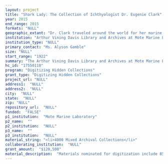 ```yaml
--- 
layout: project 
title: "Shark Lady: The Collection of Ichthyologist Dr. Eugenie Clark"
year: 2015
end_range: 2015
formats: "NULL"
geographic_extant: "Dr. Clark traveled around the world for her marine research, visiting every continent except Antarctica. Geographic regions covered in her collection include: Atlantic States, Baja California peninsula, Caribbean, East Asia, Gulf of Mexico, Indochina, Micronesia, Middle Atlantic States, Middle East, Oceania, Red Sea, South Atlantic States, and the YucatÃ¡n Peninsula."
institution: "Arthur Vining Davis Library and Archives at Mote Marine Laboratory and Aquarium"
institution_type: "NULL"
primary_contact: "Ms. Alyson Gamble"
size: "NULL"
start_range: "1922"
summary: "The Arthur Vining Davis Library and Archives at Mote Marine Laboratory and Aquarium will digitize the collection of ichthyologist Dr. Eugenie Clark. Materials in Dr. Clark's collection include dive logs, field notebooks, and travel journals detail over seventy-five years of her career as a pioneering marine researcher. Over 120 linear feet of archival materials will be made available and discoverable for scholars, students, and the public."
hc_id: "17550118"
program: "Digitizing Hidden Collections"
grant_type: "Digitizing Hidden Collections"
project_url: "NULL"
address1:  "NULL"
address2:  "NULL"
city:  "NULL"
state:  "NULL"
zip: "NULL"
repository_url:  "NULL"
funded:  "FALSE"
p1_institution:  "Mote Marine Laboratory"
p2_name:  ""
p2_institution:  "NULL"
p3_name:  ""
p3_institution:  "NULL"
material_string: "<li>4000 Mixed Archival Collections</li>"
collaborating_institution:  "NULL"
grant_amount:  "$120,500"
material_description:  "Materials nominated for digitization include 85 field journals and dive logs as well as approximately 4000 slides, 6 photo albums, 10 specimens, and 26 films. These total approximately 8000 pages of written materials and 450 pages of mounted photographs. The complete collection of Dr. Clark includes over 100 additional linear feet of materials.\n\n\n\nRegarding provenance, most of the materials in this collection were created by Dr. Eugenie Clark herself. Materials were deeded to the Arthur Vining Davis Library and Archives by Dr. Clark between 1999 and 2015. \n\n\n\nAssociated people include, but are not limited to, the following: Jay Bartels, John Bass and family, William Beebe, Charles M. Breder Jr., Scott Carpenter, Jose Castro, Beryl Chadwick, Emperor Akihito, Family of Dr. Clark, Jacques Cousteau, Sylvia Earle, Richard Ellis, Perry Gilbert, William Mote, Stewart Springer, William Tavolga, Anne Vanderbilt, and William Vanderbilt.\n\n\n\nAssociated organizations include, but are not limited to, the following: American Littoral Society, American Museum of Natural History, American Association for the Advancement of Science, American Society of Oceanographers, Bass Biological Laboratory, Cape Haze Marine Laboratory, Hurghada Marine Biological Station, Mote Marine Laboratory, National Geographic, National Oceanic and Atmospheric Administration, National Science Foundation, Office of Naval Research, Save Our Seas Foundation, Scripps Institute of Oceanography, Smithsonian Institution, Society of Women Geographers, University of Maryland, and Woods Hole Marine Biological Laboratory.\n\n\n\nSubjects include, but are not limited to, the following: Anna Maria Island, Boca Grande, bull sharks, deep sea fishes, demon sharks, dusky sharks, fish reproduction, garden eels, Gasparilla Island, hammerhead sharks, Japanese immigrants, jellyfish, Lemon Bay, lemon sharks, marine biology, medical research, Micronesia, Moses sole, mullet, nurse sharks, pelicans, porpoises, rays, Red Sea, red tide, sea cucumbers, scuba diving, shark dissection, shark embryos, shark fishing, shark repellants, skates, sleeping sharks, stone crabs, tiger sharks, triggerfish, turtles, whale sharks, and zoology."
---
```

